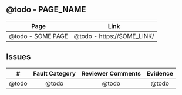 
## @todo - PAGE_NAME
| Page        | Link           |
| :-------------: | :-------------:  | 
| @todo - SOME PAGE     | @todo - https://SOME_LINK/ |


## Issues
| #   | Fault Category | Reviewer Comments | Evidence |
| :--: | :--: | :--: | :--: |
| @todo | @todo | @todo | @todo |